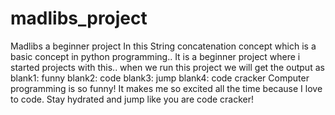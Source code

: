 # madlibs_project
Madlibs a beginner project
In this String concatenation concept which is a basic concept in python programming..
It is a beginner project where i started projects with this..
when we run this project we will get the output as
blank1: funny
blank2: code
blank3: jump
blank4: code cracker
Computer programming is so funny! It makes me so excited all the time because I love to code. Stay hydrated and jump like you are code cracker!
